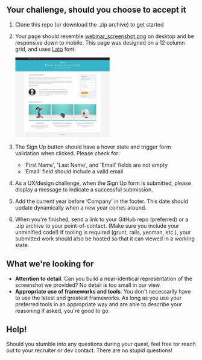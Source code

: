 ## Your challenge, should you choose to accept it

1. Clone this repo (or download the .zip archive) to get started
2. Your page should resemble [webinar_screenshot.png](webinar_screenshot.png) on desktop and be responsive down to mobile. This page was designed on a 12 column grid, and uses [Lato](https://fonts.google.com/specimen/Lato) font.

    <img src="webinar_screenshot.png" alt="Webinar Screenshot" width="250"/>
    
3. The Sign Up button should have a hover state and trigger form validation when clicked. Please check for:
    - 'First Name', 'Last Name', and 'Email' fields are not empty
    - 'Email' field should include a valid email
4. As a UX/design challenge, when the Sign Up form is submitted, please display a message to indicate a successful submission. 
5. Add the current year before ‘Company’ in the footer. This date should update dynamically when a new year comes around.
6. When you're finished, send a link to your GitHub repo (preferred) or a .zip archive to your point-of-contact. (Make sure you include your unminified code!) If tooling is required (grunt, rails, yeoman, etc.), your submitted work should also be hosted so that it can viewed in a working state.

## What we're looking for

- **Attention to detail**. Can you build a near-identical representation of the screenshot we provided? No detail is too small in our view.
- **Appropriate use of frameworks and tools**. You don't necessarily have to use the latest and greatest frameworks. As long as you use your preferred tools in an appropriate way and are able to describe your reasoning if asked, you're good to go.

## Help!
Should you stumble into any questions during your quest, feel free tor reach out to your recruiter or dev contact. There are no stupid questions!
